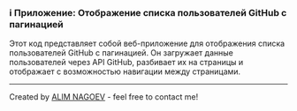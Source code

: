 ### ℹ️ Приложение: Отображение списка пользователей GitHub с пагинацией

Этот код представляет собой веб-приложение для отображения списка пользователей GitHub с пагинацией.
Он загружает данные пользователей через API GitHub, разбивает их на страницы и отображает
с возможностью навигации между страницами.

-----
Created by [ALIM NAGOEV](https://github.com/nagoev-id) - feel free to contact me!

